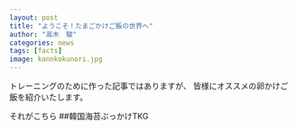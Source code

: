 ```yaml
---
layout: post
title: "ようこそ！たまごかけご飯の世界へ"
author: "高木　駿"
categories: news
tags: [facts]
image: kannkokunori.jpg
---
```


トレーニングのために作った記事ではありますが、
皆様にオススメの卵かけご飯を紹介いたします。

それがこちら
##韓国海苔ぶっかけTKG
